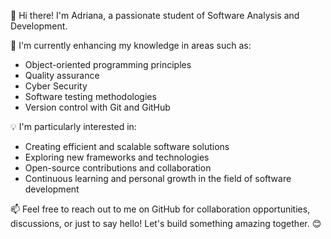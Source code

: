 👋 Hi there! I'm Adriana, a passionate student of Software Analysis and Development. 

🌱 I'm currently enhancing my knowledge in areas such as:

- Object-oriented programming principles
- Quality assurance
- Cyber Security 
- Software testing methodologies
- Version control with Git and GitHub

💡 I'm particularly interested in:

- Creating efficient and scalable software solutions
- Exploring new frameworks and technologies
- Open-source contributions and collaboration
- Continuous learning and personal growth in the field of software development

📫 Feel free to reach out to me on GitHub for collaboration opportunities, discussions, or just to say hello! Let's build something amazing together. 😊

